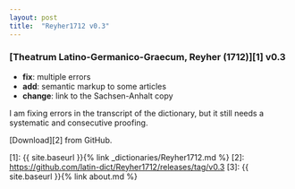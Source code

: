 ```yaml
---
layout: post
title:  "Reyher1712 v0.3"
---
```


### [Theatrum Latino-Germanico-Graecum, Reyher (1712)][1] v0.3

- **fix**: multiple errors
- **add**: semantic markup to some articles
- **change**: link to the Sachsen-Anhalt copy

I am fixing errors in the transcript of the dictionary, but it still needs a systematic and consecutive proofing.

[Download][2] from GitHub.


[1]: {{ site.baseurl }}{% link _dictionaries/Reyher1712.md %}
[2]: https://github.com/latin-dict/Reyher1712/releases/tag/v0.3
[3]: {{ site.baseurl }}{% link about.md %}
